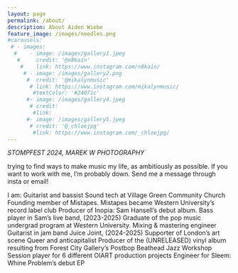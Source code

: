 ```yaml
---
layout: page
permalink: /about/
description: About Aiden Wiebe
feature_image: /images/needles.png
#carousels:
 # - images:
  #    - image: /images/gallery1.jpeg
   #     credit: '@n8kain'
    #    link: https://www.instagram.com/n8kain/
     # - image: /images/gallery2.png
      #  credit: '@mikalynmusic'
       # link: https://www.instagram.com/mikalynmusic/
        #textColor: '#24071c'
      #- image: /images/gallery4.jpeg
       # credit: 
        #link: 
      #- image: /images/gallery5.jpeg
       # credit: '@_chloejpg'
        #link: https://www.instagram.com/_chloejpg/
---
```

*STOMPFEST 2024, MAREK W PHOTOGRAPHY*

trying to find ways to make music my life, as ambitiously as possible. If you want to work with me, I’m probably down.  Send me a message through insta or email!

I am:
Guitarist and bassist
Sound tech at Village Green Community Church
Founding member of Mistapes. Mistapes became Western University’s record label club
Producer of Inopia: Sam Hansell’s debut album. 
Bass player in Sam’s live band, (2023-2025)
Graduate of the pop music undergrad program at Western University. 
Mixing & mastering engineer
Guitarist in jam band Juice Joint, (2024-2025)
Supporter of London’s art scene
Queer and anticapitalist 
Producer of the (UNRELEASED) vinyl album resulting from Forest City Gallery’s Postbop Beathead Jazz Workshop
Session player for 6 different OIART production projects
Engineer for Sleem: Whine Problem’s debut EP